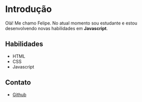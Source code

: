# Introdução

Olá! Me chamo Felipe. No atual momento sou estudante e estou desenvolvendo novas habilidades em __Javascript__.

 ## Habilidades 

- HTML
- CSS
- Javascript

## Contato 

- [Github](https://github.com/Felipemevel)